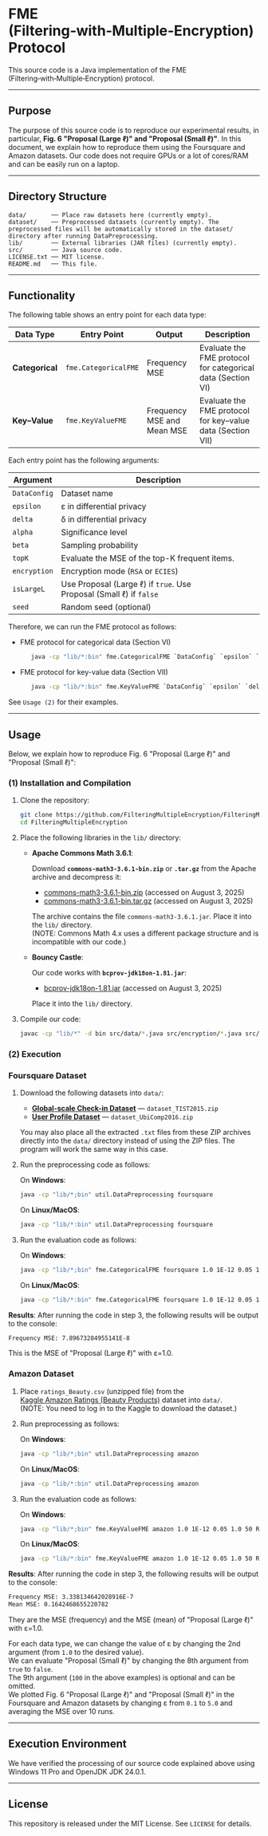 # FME (Filtering‑with‑Multiple‑Encryption) Protocol

This source code is a Java implementation of the FME (Filtering‑with‑Multiple‑Encryption) protocol. 

---

## Purpose

The purpose of this source code is to reproduce our experimental results, in particular, **Fig. 6 "Proposal (Large ℓ)" and "Proposal (Small ℓ)"**. In this document, we explain how to reproduce them using the Foursquare and Amazon datasets. Our code does not require GPUs or a lot of cores/RAM and can be easily run on a laptop.

---

## Directory Structure

```text
data/       ── Place raw datasets here (currently empty).
dataset/    ── Preprocessed datasets (currently empty). The preprocessed files will be automatically stored in the dataset/ directory after running DataPreprocessing.
lib/        ── External libraries (JAR files) (currently empty).
src/        ── Java source code.
LICENSE.txt ── MIT license.
README.md   ── This file.
```

---

## Functionality

The following table shows an entry point for each data type: 

| Data Type       | Entry Point          | Output                   | Description              |
| --------------- | -------------------- | ------------------------ | ------------------------ |
| **Categorical** | `fme.CategoricalFME` | Frequency MSE            | Evaluate the FME protocol for categorical data (Section VI)|
| **Key–Value**   | `fme.KeyValueFME`    | Frequency MSE and Mean MSE | Evaluate the FME protocol for key–value data (Section VII)|

Each entry point has the following arguments:

| Argument                | Description                                   |
| ----------------------- | --------------------------------------------- |
| `DataConfig`            | Dataset name                                  |
| `epsilon`               | ε in differential privacy                     |
| `delta`                 | δ in differential privacy                     |
| `alpha`                 | Significance level                            |
| `beta`                  | Sampling probability                          |
| `topK`                  | Evaluate the MSE of the top-K frequent items. |
| `encryption`            | Encryption mode (`RSA` or `ECIES`)            |
| `isLargeL`              | Use Proposal (Large ℓ) if `true`. Use Proposal (Small ℓ) if `false` |
| `seed`                  | Random seed (optional)                        |

Therefore, we can run the FME protocol as follows:
- FME protocol for categorical data (Section VI)
   ```bash
      java -cp "lib/*:bin" fme.CategoricalFME `DataConfig` `epsilon` `delta` `alpha` `beta` `topK` `encryption` `isLargeL` `seed`
   ```

- FME protocol for key-value data (Section VII)
   ```bash
      java -cp "lib/*:bin" fme.KeyValueFME `DataConfig` `epsilon` `delta` `alpha` `beta` `topK` `encryption` `isLargeL` `seed`
   ```

See ``Usage (2)`` for their examples.

---

## Usage

Below, we explain how to reproduce Fig. 6 "Proposal (Large ℓ)" and "Proposal (Small ℓ)":

### (1) Installation and Compilation

1. Clone the repository:

   ```bash
   git clone https://github.com/FilteringMultipleEncryption/FilteringMultipleEncryption.git
   cd FilteringMultipleEncryption
   ```

2. Place the following libraries in the `lib/` directory:

   - **Apache Commons Math 3.6.1**:

     Download **`commons-math3-3.6.1-bin.zip`** or **`.tar.gz`** from the Apache archive and decompress it:
     - [commons-math3-3.6.1-bin.zip](https://archive.apache.org/dist/commons/math/binaries/commons-math3-3.6.1-bin.zip) (accessed on August 3, 2025)
     - [commons-math3-3.6.1-bin.tar.gz](https://archive.apache.org/dist/commons/math/binaries/commons-math3-3.6.1-bin.tar.gz) (accessed on August 3, 2025)
     
     The archive contains the file `commons-math3-3.6.1.jar`. Place it into the `lib/` directory.  
     (NOTE: Commons Math 4.x uses a different package structure and is incompatible with our code.)
   - **Bouncy Castle**:

     Our code works with **`bcprov-jdk18on-1.81.jar`**:
     - [bcprov-jdk18on-1.81.jar](https://repo1.maven.org/maven2/org/bouncycastle/bcprov-jdk18on/1.81/bcprov-jdk18on-1.81.jar) (accessed on August 3, 2025)

     Place it into the `lib/` directory.
     
3. Compile our code:

   ```bash
   javac -cp "lib/*" -d bin src/data/*.java src/encryption/*.java src/fme/*.java src/hash/*.java src/sageo/*.java src/util/*.java
   ```

### (2) Execution

### Foursquare Dataset

1. Download the following datasets into `data/`:
   - **[Global-scale Check-in Dataset](https://sites.google.com/site/yangdingqi/home/foursquare-dataset#h.p_ID_56)** — `dataset_TIST2015.zip`
   - **[User Profile Dataset](https://sites.google.com/site/yangdingqi/home/foursquare-dataset#h.p_ID_68)** — `dataset_UbiComp2016.zip`
   
   You may also place all the extracted `.txt` files from these ZIP archives directly into the `data/` directory instead of using the ZIP files. The program will work the same way in this case.
2. Run the preprocessing code as follows:

   On **Windows**:
      ```bash
      java -cp "lib/*;bin" util.DataPreprocessing foursquare
      ```
      
   On **Linux/MacOS**:
      ```bash
      java -cp "lib/*:bin" util.DataPreprocessing foursquare
      ```

3. Run the evaluation code as follows:

   On **Windows**:
   ```bash
   java -cp "lib/*;bin" fme.CategoricalFME foursquare 1.0 1E-12 0.05 1.0 50 RSA true 100
   ```
   
   On **Linux/MacOS**:
   ```bash
   java -cp "lib/*:bin" fme.CategoricalFME foursquare 1.0 1E-12 0.05 1.0 50 RSA true 100
   ```

**Results**: After running the code in step 3, the following results will be output to the console:

   ```bash
   Frequency MSE: 7.89673284955141E-8
   ```
   This is the MSE of "Proposal (Large ℓ)" with ε=1.0.

### Amazon Dataset

1. Place `ratings_Beauty.csv` (unzipped file) from the [Kaggle Amazon Ratings (Beauty Products)](https://www.kaggle.com/datasets/skillsmuggler/amazon-ratings) dataset into `data/`. \
   (NOTE: You need to log in to the Kaggle to download the dataset.)
2. Run preprocessing as follows:

   On **Windows**:
      ```bash
      java -cp "lib/*;bin" util.DataPreprocessing amazon
      ```
   
   On **Linux/MacOS**:
      ```bash
      java -cp "lib/*:bin" util.DataPreprocessing amazon
      ```

3. Run the evaluation code as follows:

   On **Windows**:
   ```bash
   java -cp "lib/*;bin" fme.KeyValueFME amazon 1.0 1E-12 0.05 1.0 50 RSA true 100
   ```
   
   On **Linux/MacOS**:
   ```bash
   java -cp "lib/*:bin" fme.KeyValueFME amazon 1.0 1E-12 0.05 1.0 50 RSA true 100
   ```

**Results**: After running the code in step 3, the following results will be output to the console:

   ```bash
   Frequency MSE: 3.338134642028916E-7
   Mean MSE: 0.1642468655220782
   ```
   They are the MSE (frequency) and the MSE (mean) of "Proposal (Large ℓ)" with ε=1.0.

For each data type, we can change the value of ε by changing the 2nd argument (from `1.0` to the desired value). \
We can evaluate "Proposal (Small ℓ)" by changing the 8th argument from `true` to `false`. \
The 9th argument (`100` in the above examples) is optional and can be omitted. \
We plotted Fig. 6 "Proposal (Large ℓ)" and "Proposal (Small ℓ)" in the Foursquare and Amazon datasets by changing ε from `0.1` to `5.0` and averaging the MSE over 10 runs.

---

## Execution Environment

We have verified the processing of our source code explained above using Windows 11 Pro and OpenJDK JDK 24.0.1.

---

## License

This repository is released under the MIT License. See `LICENSE` for details.
